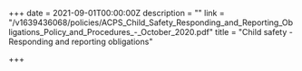 +++
date = 2021-09-01T00:00:00Z
description = ""
link = "/v1639436068/policies/ACPS_Child_Safety_Responding_and_Reporting_Obligations_Policy_and_Procedures_-_October_2020.pdf"
title = "Child safety - Responding and reporting obligations"

+++

